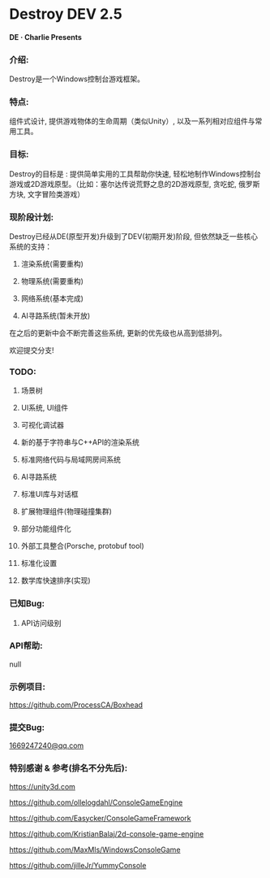 # Destroy DEV 2.5

#### DE · Charlie Presents

### 介绍:
Destroy是一个Windows控制台游戏框架。

### 特点:
组件式设计, 提供游戏物体的生命周期（类似Unity）, 以及一系列相对应组件与常用工具。

### 目标:
Destroy的目标是 : 提供简单实用的工具帮助你快速, 轻松地制作Windows控制台游戏或2D游戏原型。（比如：塞尔达传说荒野之息的2D游戏原型, 贪吃蛇, 俄罗斯方块, 文字冒险类游戏）

### 现阶段计划:

Destroy已经从DE(原型开发)升级到了DEV(初期开发)阶段, 但依然缺乏一些核心系统的支持：

1. 渲染系统(需要重构)

2. 物理系统(需要重构)

3. 网络系统(基本完成)

4. AI寻路系统(暂未开放)

在之后的更新中会不断完善这些系统, 更新的优先级也从高到低排列。

欢迎提交分支!

### TODO:

1. 场景树

2. UI系统, UI组件

3. 可视化调试器

4. 新的基于字符串与C++API的渲染系统

5. 标准网络代码与局域网房间系统

6. AI寻路系统

7. 标准UI库与对话框

8. 扩展物理组件(物理碰撞集群)

9. 部分功能组件化

10. 外部工具整合(Porsche, protobuf tool)

11. 标准化设置

12. 数学库快速排序(实现)

### 已知Bug:

1. API访问级别

### API帮助:
null

### 示例项目:

https://github.com/ProcessCA/Boxhead

### 提交Bug:

1669247240@qq.com

### 特别感谢 & 参考(排名不分先后):

https://unity3d.com

https://github.com/ollelogdahl/ConsoleGameEngine

https://github.com/Easycker/ConsoleGameFramework

https://github.com/KristianBalaj/2d-console-game-engine

https://github.com/MaxMls/WindowsConsoleGame

https://github.com/jilleJr/YummyConsole